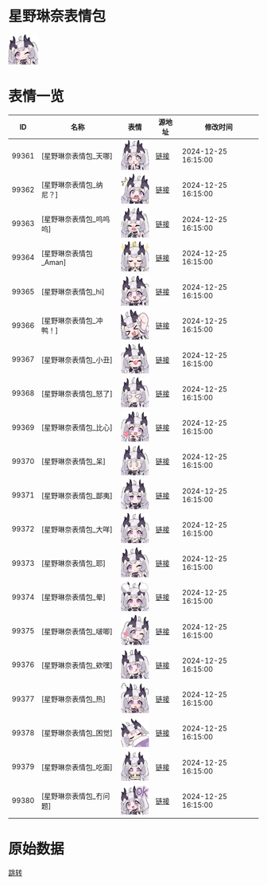 # 星野琳奈表情包

<img src="./cover.png" height="60" alt="cover" />

# 表情一览

|ID|名称|表情|源地址|修改时间|
|----|----|----|----|----|
|99361|[星野琳奈表情包_天哪]|<img src="./pic/099361_%5B星野琳奈表情包_天哪%5D.png" height="60" alt="天哪"/>|[链接](https://i0.hdslb.com/bfs/garb/07a24989346990f5fd0b36b1df37c81aac4b1f00.png)|2024-12-25 16:15:00|
|99362|[星野琳奈表情包_纳尼？]|<img src="./pic/099362_%5B星野琳奈表情包_纳尼？%5D.png" height="60" alt="纳尼？"/>|[链接](https://i0.hdslb.com/bfs/garb/b5f67933358811f90f79f87345a29a44a3bb46ae.png)|2024-12-25 16:15:00|
|99363|[星野琳奈表情包_呜呜呜]|<img src="./pic/099363_%5B星野琳奈表情包_呜呜呜%5D.png" height="60" alt="呜呜呜"/>|[链接](https://i0.hdslb.com/bfs/garb/d4b1fac0425267f8d033045837f0c2f2b51d9f6b.png)|2024-12-25 16:15:00|
|99364|[星野琳奈表情包_Aman]|<img src="./pic/099364_%5B星野琳奈表情包_Aman%5D.png" height="60" alt="Aman"/>|[链接](https://i0.hdslb.com/bfs/garb/aa5f173963ebfcd4a0c783dcc15a2f30a04f98d4.png)|2024-12-25 16:15:00|
|99365|[星野琳奈表情包_hi]|<img src="./pic/099365_%5B星野琳奈表情包_hi%5D.png" height="60" alt="hi"/>|[链接](https://i0.hdslb.com/bfs/garb/082bdf6513d37ceca15724755906f8caba20ef6c.png)|2024-12-25 16:15:00|
|99366|[星野琳奈表情包_冲鸭！]|<img src="./pic/099366_%5B星野琳奈表情包_冲鸭！%5D.png" height="60" alt="冲鸭！"/>|[链接](https://i0.hdslb.com/bfs/garb/2e5069b5958a35a22feac62d91070d58488a80c2.png)|2024-12-25 16:15:00|
|99367|[星野琳奈表情包_小丑]|<img src="./pic/099367_%5B星野琳奈表情包_小丑%5D.png" height="60" alt="小丑"/>|[链接](https://i0.hdslb.com/bfs/garb/6807188a8bdf6b0598be7a9951028f53c0fcf5a5.png)|2024-12-25 16:15:00|
|99368|[星野琳奈表情包_怒了]|<img src="./pic/099368_%5B星野琳奈表情包_怒了%5D.png" height="60" alt="怒了"/>|[链接](https://i0.hdslb.com/bfs/garb/9bb3aafb133439e5d9669e5e52b12f4f5609db56.png)|2024-12-25 16:15:00|
|99369|[星野琳奈表情包_比心]|<img src="./pic/099369_%5B星野琳奈表情包_比心%5D.png" height="60" alt="比心"/>|[链接](https://i0.hdslb.com/bfs/garb/6ba0e33351c693ab72ccc84b2553089598728e8c.png)|2024-12-25 16:15:00|
|99370|[星野琳奈表情包_呆]|<img src="./pic/099370_%5B星野琳奈表情包_呆%5D.png" height="60" alt="呆"/>|[链接](https://i0.hdslb.com/bfs/garb/a7151b8dd6ea7c8fc95d48360bda71b16005babe.png)|2024-12-25 16:15:00|
|99371|[星野琳奈表情包_鄙夷]|<img src="./pic/099371_%5B星野琳奈表情包_鄙夷%5D.png" height="60" alt="鄙夷"/>|[链接](https://i0.hdslb.com/bfs/garb/6f6ba64e97918f3333d5e29573aacf876c22e123.png)|2024-12-25 16:15:00|
|99372|[星野琳奈表情包_大咩]|<img src="./pic/099372_%5B星野琳奈表情包_大咩%5D.png" height="60" alt="大咩"/>|[链接](https://i0.hdslb.com/bfs/garb/b865b6fb69f5f53aa7f03fb5f86af5393f038d2e.png)|2024-12-25 16:15:00|
|99373|[星野琳奈表情包_耶]|<img src="./pic/099373_%5B星野琳奈表情包_耶%5D.png" height="60" alt="耶"/>|[链接](https://i0.hdslb.com/bfs/garb/2f07ac5439f82fab2762689e7c25795d1305ee84.png)|2024-12-25 16:15:00|
|99374|[星野琳奈表情包_晕]|<img src="./pic/099374_%5B星野琳奈表情包_晕%5D.png" height="60" alt="晕"/>|[链接](https://i0.hdslb.com/bfs/garb/5727ff2c6575b0e3840d93d16b743d2b2eccbe96.png)|2024-12-25 16:15:00|
|99375|[星野琳奈表情包_啵唧]|<img src="./pic/099375_%5B星野琳奈表情包_啵唧%5D.png" height="60" alt="啵唧"/>|[链接](https://i0.hdslb.com/bfs/garb/6d92a012f0ec0a5806a60188bbc37fffad9d9143.png)|2024-12-25 16:15:00|
|99376|[星野琳奈表情包_欸嘿]|<img src="./pic/099376_%5B星野琳奈表情包_欸嘿%5D.png" height="60" alt="欸嘿"/>|[链接](https://i0.hdslb.com/bfs/garb/13fd423899bb682a489b137c789ade8cc2e8e1e1.png)|2024-12-25 16:15:00|
|99377|[星野琳奈表情包_热]|<img src="./pic/099377_%5B星野琳奈表情包_热%5D.png" height="60" alt="热"/>|[链接](https://i0.hdslb.com/bfs/garb/7347000924dcb355475305a53a3de30f5715085a.png)|2024-12-25 16:15:00|
|99378|[星野琳奈表情包_困觉]|<img src="./pic/099378_%5B星野琳奈表情包_困觉%5D.png" height="60" alt="困觉"/>|[链接](https://i0.hdslb.com/bfs/garb/872d8728a00c99407162b3aca3de534f9bfb3944.png)|2024-12-25 16:15:00|
|99379|[星野琳奈表情包_吃面]|<img src="./pic/099379_%5B星野琳奈表情包_吃面%5D.png" height="60" alt="吃面"/>|[链接](https://i0.hdslb.com/bfs/garb/9c9639dadac6c8fe3e3b6d6e5b04769f0a40e3e7.png)|2024-12-25 16:15:00|
|99380|[星野琳奈表情包_冇问题]|<img src="./pic/099380_%5B星野琳奈表情包_冇问题%5D.png" height="60" alt="冇问题"/>|[链接](https://i0.hdslb.com/bfs/garb/8b880df409b97b1c9f2c1f63ce2ea3d90f6ec56e.png)|2024-12-25 16:15:00|

# 原始数据

[跳转](./raw.json)

